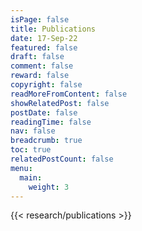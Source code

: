 ```yaml
---
isPage: false
title: Publications
date: 17-Sep-22
featured: false
draft: false
comment: false
reward: false
copyright: false
readMoreFromContent: false
showRelatedPost: false
postDate: false
readingTime: false
nav: false
breadcrumb: true
toc: true
relatedPostCount: false
menu:
  main:
    weight: 3
---
```



{{< research/publications >}}




